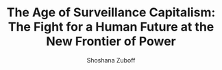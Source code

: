 ---
title: "The Age of Surveillance Capitalism: The Fight for a Human Future at the New Frontier of Power"
author: "Shoshana Zuboff"
isbn: "1610395697"
isbn13: "9781610395694"
rating: "4"
publisher: "PublicAffairs"
pages: "691"
publishYear: "2019"
read: "2019"
goodreads_id: "26195941"
---